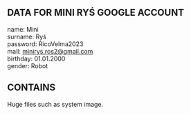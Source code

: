 ## DATA FOR MINI RYŚ GOOGLE ACCOUNT  
name: Mini  
surname:  Ryś  
password: RicoVelma2023  
mail: minirys.ros2@gmail.com  
birthday: 01.01.2000  
gender: Robot

## CONTAINS  
Huge files such as system image.
